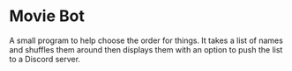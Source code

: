# Movie Bot
 A small program to help choose the order for things. It takes a list of names and shuffles them around then displays them with an option to push the list to a Discord server.
